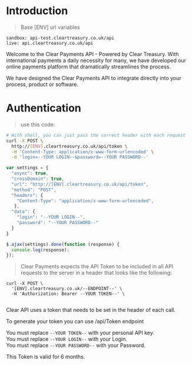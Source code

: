 
# Introduction

> Base [ENV] url variables
```
sandbox: api-test.cleartreasury.co.uk/api
live: api.cleartreasury.co.uk/api
```

Welcome to the Clear Payments API - Powered by Clear Treasury. With international payments a daily necessity for many, we have developed our online payments platform that dramatically streamlines the process.

We have designed the Clear Payments API to integrate directly into your process, product or software.

# Authentication

> use this code:

```bash
# With shell, you can just pass the correct header with each request
curl -X POST \
  http://[ENV].cleartreasury.co.uk/api/token \
  -H 'Content-Type: application/x-www-form-urlencoded' \
  -d 'login=--YOUR LOGIN--&password=--YOUR PASSWORD--'
```

```javascript
var settings = {
  "async": true,
  "crossDomain": true,
  "url": "http://[ENV].cleartreasury.co.uk/api/token",
  "method": "POST",
  "headers": {
    "Content-Type": "application/x-www-form-urlencoded",
   },
  "data": {
    "login": "--YOUR LOGIN--",
    "password": "--YOUR PASSWORD--"
  }
}

$.ajax(settings).done(function (response) {
  console.log(response);
});
```
> Clear Payments expects the API Token to be included in all API requests to the server in a header that looks like the following:
```
curl -X POST \
  '[ENV].cleartreasury.co.uk/--ENDPOINT--' \
  -H 'Authorization: Bearer --YOUR TOKEN--' \ 
 
```

Clear API uses a token that needs to be set in the header of each call.

To generate your token you can use /api/Token endpoint

<aside class=notice>
You must replace <code>--YOUR TOKEN--</code> with your personal API key.
</aside>
<aside class=notice>
You must replace <code>--YOUR LOGIN--</code> with your Login.
</aside>
<aside class=notice>
You must replace <code>--YOUR PASSWORD--</code> with your Password. 
</aside>

This Token is valid for 6 months.